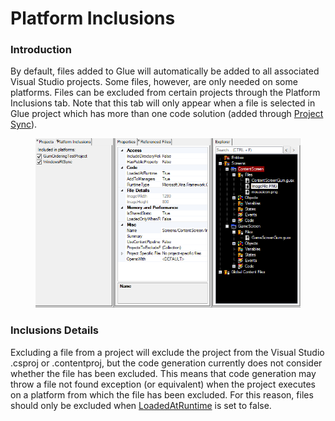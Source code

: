 # Platform Inclusions

### Introduction

By default, files added to Glue will automatically be added to all associated Visual Studio projects. Some files, however, are only needed on some platforms. Files can be excluded from certain projects through the Platform Inclusions tab. Note that this tab will only appear when a file is selected in Glue project which has more than one code solution (added through [Project Sync](../../documentation/tools/glue-reference/menu/glue-reference-menu-file-new-synced-project.md)).&#x20;

<figure><img src="../../media/2016-02-PlatformInclusion.png" alt=""><figcaption></figcaption></figure>

### Inclusions Details

Excluding a file from a project will exclude the project from the Visual Studio .csproj or .contentproj, but the code generation currently does not consider whether the file has been excluded. This means that code generation may throw a file not found exception (or equivalent) when the project executes on a platform from which the file has been excluded. For this reason, files should only be excluded when [LoadedAtRuntime](glue-reference-loadedatruntime.md) is set to false.
